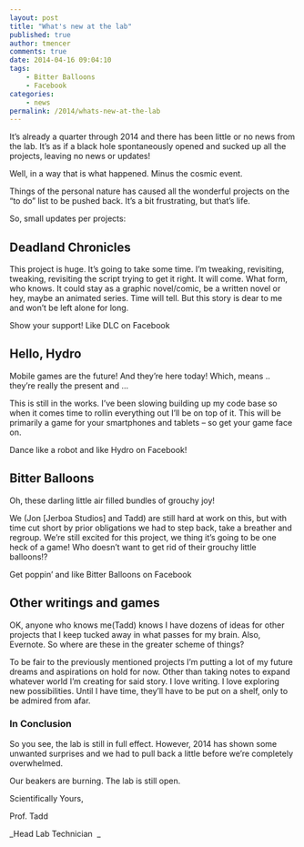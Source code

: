 ```yaml
---
layout: post
title: "What's new at the lab"
published: true
author: tmencer
comments: true
date: 2014-04-16 09:04:10
tags:
    - Bitter Balloons
    - Facebook
categories:
    - news
permalink: /2014/whats-new-at-the-lab
---
```

It&#8217;s already a quarter through 2014 and there has been little or no news from the lab. It&#8217;s as if a black hole spontaneously opened and sucked up all the projects, leaving no news or updates!

Well, in a way that is what happened. Minus the cosmic event.

Things of the personal nature has caused all the wonderful projects on the &#8220;to do&#8221; list to be pushed back. It&#8217;s a bit frustrating, but that&#8217;s life.

So, small updates per projects:

## Deadland Chronicles

This project is huge. It&#8217;s going to take some time. I&#8217;m tweaking, revisiting, tweaking, revisiting the script trying to get it right. It will come. What form, who knows. It could stay as a graphic novel/comic, be a written novel or hey, maybe an animated series. Time will tell. But this story is dear to me and won&#8217;t be left alone for long.

Show your support! Like DLC on Facebook

## Hello, Hydro

Mobile games are the future! And they&#8217;re here today! Which, means .. they&#8217;re really the present and &#8230;

This is still in the works. I&#8217;ve been slowing building up my code base so when it comes time to rollin everything out I&#8217;ll be on top of it. This will be primarily a game for your smartphones and tablets &#8211; so get your game face on.

Dance like a robot and like Hydro on Facebook!

## Bitter Balloons

Oh, these darling little air filled bundles of grouchy joy!

We (Jon [Jerboa Studios] and Tadd) are still hard at work on this, but with time cut short by prior obligations we had to step back, take a breather and regroup. We&#8217;re still excited for this project, we thing it&#8217;s going to be one heck of a game! Who doesn&#8217;t want to get rid of their grouchy little balloons!?

Get poppin&#8217; and like Bitter Balloons on Facebook

## Other writings and games

OK, anyone who knows me(Tadd) knows I have dozens of ideas for other projects that I keep tucked away in what passes for my brain. Also, Evernote. So where are these in the greater scheme of things?

To be fair to the previously mentioned projects I&#8217;m putting a lot of my future dreams and aspirations on hold for now. Other than taking notes to expand whatever world I&#8217;m creating for said story. I love writing. I love exploring new possibilities. Until I have time, they&#8217;ll have to be put on a shelf, only to be admired from afar.

### In Conclusion

So you see, the lab is still in full effect. However, 2014 has shown some unwanted surprises and we had to pull back a little before we&#8217;re completely overwhelmed.

Our beakers are burning. The lab is still open.

Scientifically Yours,
  
Prof. Tadd
  
_Head Lab Technician  _